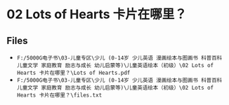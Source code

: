# 02 Lots of Hearts 卡片在哪里？

## Files

- `F:/5000G电子书\03-儿童专区\少儿 (0-14岁 少儿英语 漫画绘本与图画书 科普百科 儿童文学 家庭教育 励志与成长 幼儿启蒙等)\儿童英语绘本（初级）\02 Lots of Hearts 卡片在哪里？\Lots of Hearts.pdf`
- `F:/5000G电子书\03-儿童专区\少儿 (0-14岁 少儿英语 漫画绘本与图画书 科普百科 儿童文学 家庭教育 励志与成长 幼儿启蒙等)\儿童英语绘本（初级）\02 Lots of Hearts 卡片在哪里？\files.txt`
